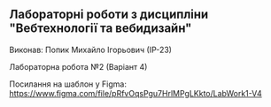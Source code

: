 ## Лабораторні роботи з дисципліни "Вебтехнології та вебидизайн"
Виконав: Попик Михайло Ігорьович (ІР-23)

Лабораторна робота №2 (Варіант 4)

Посилання на шаблон у Figma: https://www.figma.com/file/pRfvOqsPgu7HrlMPgLKkto/LabWork1-V4
